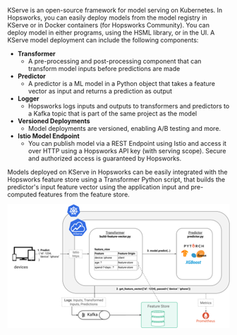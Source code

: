 KServe is an open-source framework for model serving on Kubernetes.
In Hopsworks, you can easily deploy models from the model registry in KServe or in Docker containers (for Hopsworks Community). You can deploy model in either programs, using the HSML library, or in the UI. A KServe model deployment can include the following components:

 - **Transformer**
    - A pre-processing and post-processing component that can transform model inputs before predictions are made
 - **Predictor** 
    - A predictor is a ML model in a Python object that takes a feature vector as input and returns a prediction as output
 - **Logger**
    - Hopsworks logs inputs and outputs to transformers and predictors to a Kafka topic that is part of the same project as the model
 - **Versioned Deployments**
    - Model deployments are versioned, enabling A/B testing and more.
 - **Istio Model Endpoint**
    - You can publish model via a REST Endpoint using Istio and access it over HTTP using a Hopsworks API key (with serving scope). Secure and authorized access is guaranteed by Hopsworks.

Models deployed on KServe in Hopsworks can be easily integrated with the Hopsworks feature store using a Transformer Python script, that builds the predictor's input feature vector using the application input and pre-computed features from the feature store.

<img src="/assets/images/concepts/mlops/kserve.svg">
